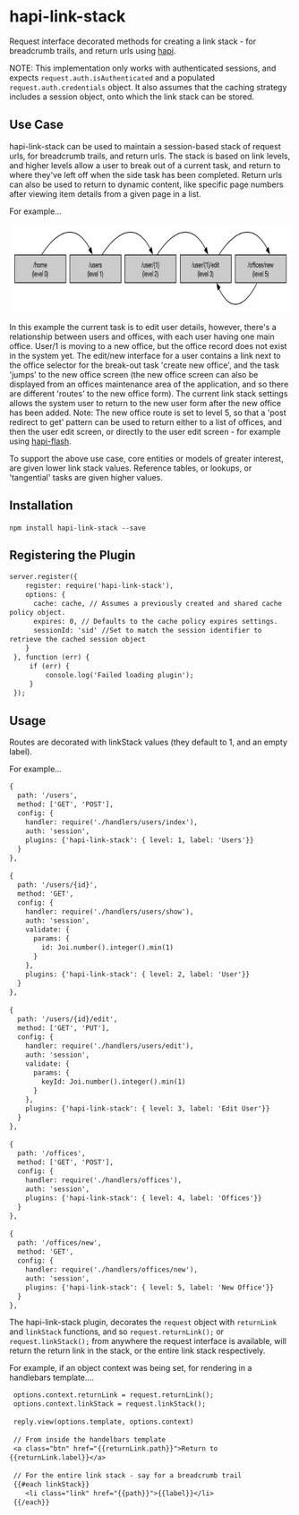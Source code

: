# hapi-link-stack

Request interface decorated methods for creating a link stack - for breadcrumb trails, and return urls using [hapi](http://hapijs.com/).

NOTE: This implementation only works with authenticated sessions, and expects `request.auth.isAuthenticated` and a populated `request.auth.credentials` object. It also assumes that the caching strategy includes a session object, onto which the link stack can be stored. 
 
## Use Case
 
 hapi-link-stack can be used to maintain a session-based stack of request urls, for breadcrumb trails, and return urls. The stack is based on link levels, and higher levels allow a user to break out of a current task, and return to where they've left off when the side task has been completed. Return urls can also be used to return to dynamic content, like specific page numbers after viewing item details from a given page in a list.  
 
 For example...
 
 <img src="https://raw.githubusercontent.com/58bits/hapi-link-stack/master/images/linkstack.png" width="800" height="159" alt="LinkStack"/>
 
 In this example the current task is to edit user details, however, there's a relationship between users and offices, with each user having one main office. User/1 is moving to a new office, but the office record does not exist in the system yet. The edit/new interface for a user contains a link next to the office selector for the break-out task 'create new office', and the task 'jumps' to the new office screen (the new office screen can also be displayed from an offices maintenance area of the application, and so there are different 'routes' to the new office form). The current link stack settings allows the system user to return to the new user form after the new office has been added. Note: The new office route is set to level 5, so that a 'post redirect to get' pattern can be used to return either to a list of offices, and then the user edit screen, or directly to the user edit screen - for example using [hapi-flash](https://github.com/58bits/hapi-flash).
  
 To support the above use case, core entities or models of greater interest, are given lower link stack values. Reference tables, or lookups, or 'tangential' tasks are given higher values.  
 
## Installation

`npm install hapi-link-stack --save`

## Registering the Plugin
   
    server.register({
        register: require('hapi-link-stack'),
        options: {
          cache: cache, // Assumes a previously created and shared cache policy object.
          expires: 0, // Defaults to the cache policy expires settings.
          sessionId: 'sid' //Set to match the session identifier to retrieve the cached session object
        }
     }, function (err) {
         if (err) {
             console.log('Failed loading plugin');
         }
     });

## Usage

Routes are decorated with linkStack values (they default to 1, and an empty label).

For example...

    {
      path: '/users',
      method: ['GET', 'POST'],
      config: {
        handler: require('./handlers/users/index'),
        auth: 'session',
        plugins: {'hapi-link-stack': { level: 1, label: 'Users'}}
      }
    },
    
    {
      path: '/users/{id}',
      method: 'GET',
      config: {
        handler: require('./handlers/users/show'),
        auth: 'session',
        validate: {
          params: {
            id: Joi.number().integer().min(1)
          }
        },
        plugins: {'hapi-link-stack': { level: 2, label: 'User'}}
      }
    },
    
    {
      path: '/users/{id}/edit',
      method: ['GET', 'PUT'],
      config: {
        handler: require('./handlers/users/edit'),
        auth: 'session',
        validate: {
          params: {
            keyId: Joi.number().integer().min(1)
          }
        },
        plugins: {'hapi-link-stack': { level: 3, label: 'Edit User'}}
      }
    },
    
    {
      path: '/offices',
      method: ['GET', 'POST'],
      config: {
        handler: require('./handlers/offices'),
        auth: 'session',
        plugins: {'hapi-link-stack': { level: 4, label: 'Offices'}}
      }
    },
    
    {
      path: '/offices/new',
      method: 'GET',
      config: {
        handler: require('./handlers/offices/new'),
        auth: 'session',
        plugins: {'hapi-link-stack': { level: 5, label: 'New Office'}}
      }
    },
    
    
The hapi-link-stack plugin, decorates the `request` object with `returnLink` and `linkStack` functions, and so `request.returnLink();` or `request.linkStack();` from anywhere the request interface is available, will return the return link in the stack, or the entire link stack respectively.

For example, if an object context was being set, for rendering in a handlebars template....

     options.context.returnLink = request.returnLink();
     options.context.linkStack = request.linkStack();
     
     reply.view(options.template, options.context)
     
     // From inside the handelbars template
     <a class="btn" href="{{returnLink.path}}">Return to {{returnLink.label}}</a>
     
     // For the entire link stack - say for a breadcrumb trail
     {{#each linkStack}}
        <li class="link" href="{{path}}">{{label}}</li>
     {{/each}}

